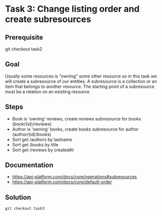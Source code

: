 Task 3: Change listing order and create subresources
=============================

Prerequisite
------------
git checkout task2

Goal
----
Usually some resources is "owning" some other resource so in this task we will create 
a subresource of our entities. A subresource is a collection or an item that belongs to another resource. 
The starting point of a subresource must be a relation on an existing resource.

Steps
-----
- Book is 'owning' reviews, create reviews subresource for books (book/{id}/reviews)
- Author is 'owning' books, create books subresource for author (author/{id}/books)
- Sort get /authors by lastname
- Sort get /books by title
- Sort get /reviews by createdAt

Documentation
-----
- https://api-platform.com/docs/core/operations#subresources
- https://api-platform.com/docs/core/default-order

Solution
--------
`git checkout task3`